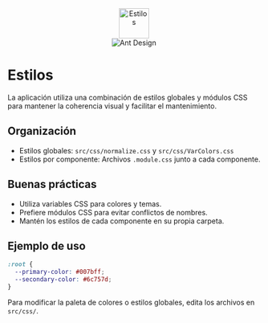 <div align="center">
  <img src="https://img.icons8.com/ios-filled/100/000000/paint-palette.png" alt="Estilos" width="60"/>
  <br/>
  <img src="https://img.shields.io/badge/Ant%20Design-5.x-1677ff?logo=ant-design&logoColor=white" alt="Ant Design"/>
</div>

# Estilos

La aplicación utiliza una combinación de estilos globales y módulos CSS para mantener la coherencia visual y facilitar el mantenimiento.

## Organización
- Estilos globales: `src/css/normalize.css` y `src/css/VarColors.css`
- Estilos por componente: Archivos `.module.css` junto a cada componente.

## Buenas prácticas
- Utiliza variables CSS para colores y temas.
- Prefiere módulos CSS para evitar conflictos de nombres.
- Mantén los estilos de cada componente en su propia carpeta.

## Ejemplo de uso
```css
:root {
  --primary-color: #007bff;
  --secondary-color: #6c757d;
}
```

Para modificar la paleta de colores o estilos globales, edita los archivos en `src/css/`. 